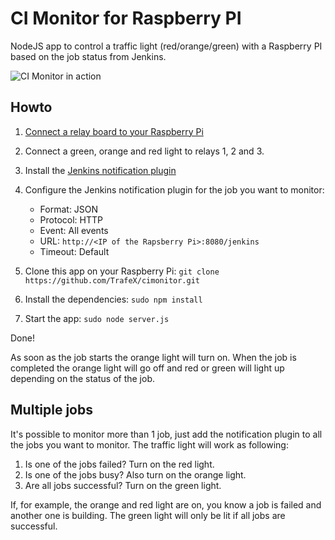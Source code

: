 CI Monitor for Raspberry PI
===========================

NodeJS app to control a traffic light (red/orange/green) with a Raspberry PI based on the job status from Jenkins.

![CI Monitor in action](https://www.trafex.nl/wp-content/uploads/2014/08/2014-08-29-12.14.24-e1409413552822.jpg "CI Monitor in action")

Howto
-----

1. [Connect a relay board to your Raspberry Pi](https://www.trafex.nl/2014/08/25/connect-a-relay-board-to-your-raspberry-pi/)
2. Connect a green, orange and red light to relays 1, 2 and 3.
3. Install the [Jenkins notification plugin](https://wiki.jenkins-ci.org/display/JENKINS/Notification+Plugin)
4. Configure the Jenkins notification plugin for the job you want to monitor:
    * Format: JSON
    * Protocol: HTTP
    * Event: All events
    * URL: `http://<IP of the Rapsberry Pi>:8080/jenkins`
    * Timeout: Default

5. Clone this app on your Raspberry Pi: `git clone https://github.com/TrafeX/cimonitor.git`
6. Install the dependencies: `sudo npm install`
7. Start the app: `sudo node server.js`

Done!

As soon as the job starts the orange light will turn on.
When the job is completed the orange light will go off and red or green will light up depending on the status of the job.

Multiple jobs
-------------

It's possible to monitor more than 1 job, just add the notification plugin to all the jobs you want to monitor.
The traffic light will work as following:

1. Is one of the jobs failed? Turn on the red light.
2. Is one of the jobs busy? Also turn on the orange light.
3. Are all jobs successful? Turn on the green light.

If, for example, the orange and red light are on, you know a job is failed and another one is building.
The green light will only be lit if all jobs are successful.
